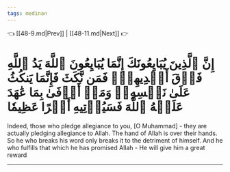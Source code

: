 ```yaml
---
tags: medinan
---
```


👈 [[48-9.md|Prev]] | [[48-11.md|Next]] 👉

# إِنَّ ٱلَّذِينَ يُبَايِعُونَكَ إِنَّمَا يُبَايِعُونَ ٱللَّهَ يَدُ ٱللَّهِ فَوۡقَ أَيۡدِيهِمۡۚ فَمَن نَّكَثَ فَإِنَّمَا يَنكُثُ عَلَىٰ نَفۡسِهِۦۖ وَمَنۡ أَوۡفَىٰ بِمَا عَٰهَدَ عَلَيۡهُ ٱللَّهَ فَسَيُؤۡتِيهِ أَجۡرًا عَظِيمٗا

Indeed, those who pledge allegiance to you, [O Muhammad] - they are actually pledging allegiance to Allah. The hand of Allah is over their hands. So he who breaks his word only breaks it to the detriment of himself. And he who fulfills that which he has promised Allah - He will give him a great reward

---

